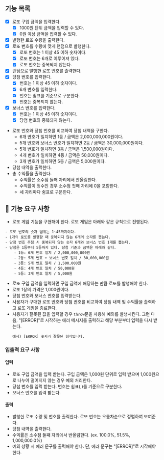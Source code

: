 ## 기능 목록

- [x] 로또 구입 금액을 입력한다.
  - [x] 1000원 단위 금액을 입력할 수 있다.
  - [x] 0원 이상 금액을 입력할 수 있다.
- [x] 발행한 로또 수량을 출력한다.
- [x] 로또 번호를 수량에 맞게 랜덤으로 발행한다.
  - [x] 로또 번호는 1 이상 45 이하 숫자이다.
  - [x] 로또 번호는 6개로 이루어져 있다.
  - [x] 로또 번호는 중복되지 않는다.
- [x] 랜덤으로 발행한 로또 번호를 출력한다.
- [x] 당첨 번호를 입력한다.
  - [x] 번호는 1 이상 45 이하 숫자이다.
  - [x] 6개 번호를 입력한다.
  - [x] 번호는 쉼표를 기준으로 구분한다.
  - [x] 번호는 중복되지 않는다.
- [x] 보너스 번호를 입력한다.
  - [x] 번호는 1 이상 45 이하 숫자이다.
  - [x] 당첨 번호와 중복되지 않는다.
- 로또 번호와 당첨 번호를 비교하여 당첨 내역을 구한다.
  - 6개 번호가 일치하면 1등 / 금액은 2,000,000,000원이다.
  - 5개 번호와 보너스 번호가 일치하면 2등 / 금액은 30,000,000원이다.
  - 5개 번호가 일치하면 3등 / 금액은 1,500,000원이다.
  - 4개 번호가 일치하면 4등 / 금액은 50,000원이다.
  - 3개 번호가 일치하면 5등 / 금액은 5,000원이다.
- 당첨 내역을 출력한다.
- 총 수익률을 출력한다.
  - 수익률은 소수점 둘째 자리에서 반올림한다.
  - 수익률이 정수인 경우 소수점 첫째 자리에 0을 포함한다.
  - 세 자리마다 쉼표로 구분한다.

## 🚀 기능 요구 사항

- 로또 게임 기능을 구현해야 한다. 로또 게임은 아래와 같은 규칙으로 진행된다.

```
- 로또 번호의 숫자 범위는 1~45까지이다.
- 1개의 로또를 발행할 때 중복되지 않는 6개의 숫자를 뽑는다.
- 당첨 번호 추첨 시 중복되지 않는 숫자 6개와 보너스 번호 1개를 뽑는다.
- 당첨은 1등부터 5등까지 있다. 당첨 기준과 금액은 아래와 같다.
    - 1등: 6개 번호 일치 / 2,000,000,000원
    - 2등: 5개 번호 + 보너스 번호 일치 / 30,000,000원
    - 3등: 5개 번호 일치 / 1,500,000원
    - 4등: 4개 번호 일치 / 50,000원
    - 5등: 3개 번호 일치 / 5,000원
```

- 로또 구입 금액을 입력하면 구입 금액에 해당하는 만큼 로또를 발행해야 한다.
- 로또 1장의 가격은 1,000원이다.
- 당첨 번호와 보너스 번호를 입력받는다.
- 사용자가 구매한 로또 번호와 당첨 번호를 비교하여 당첨 내역 및 수익률을 출력하고 로또 게임을 종료한다.
- 사용자가 잘못된 값을 입력할 경우 `throw`문을 사용해 예외를 발생시킨다. 그런 다음, "[ERROR]"로 시작하는 에러 메시지를 출력하고 해당 부분부터 입력을 다시 받는다.
  ```
  예시) [ERROR] 숫자가 잘못된 형식입니다.
  ```

### 입출력 요구 사항

#### 입력

- 로또 구입 금액을 입력 받는다. 구입 금액은 1,000원 단위로 입력 받으며 1,000원으로 나누어 떨어지지 않는 경우 예외 처리한다.
- 당첨 번호를 입력 받는다. 번호는 쉼표(,)를 기준으로 구분한다.
- 보너스 번호를 입력 받는다.

#### 출력

- 발행한 로또 수량 및 번호를 출력한다. 로또 번호는 오름차순으로 정렬하여 보여준다.
- 당첨 내역을 출력한다.
- 수익률은 소수점 둘째 자리에서 반올림한다. (ex. 100.0%, 51.5%, 1,000,000.0%)
- 예외 상황 시 에러 문구를 출력해야 한다. 단, 에러 문구는 "[ERROR]"로 시작해야 한다.
